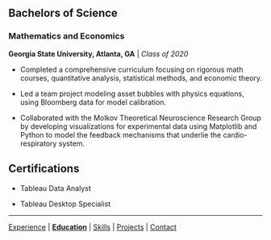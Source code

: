 ## Bachelors of Science
### Mathematics and Economics

**Georgia State University, Atlanta, GA** | _Class of 2020_

- Completed a comprehensive curriculum focusing on rigorous math courses, quantitative analysis, statistical methods, and economic theory.

- Led a team project modeling asset bubbles with physics equations, using Bloomberg data for model calibration.

- Collaborated with the Molkov Theoretical Neuroscience Research Group by developing visualizations for experimental data using Matplotlib and Python to model the feedback mechanisms that underlie the cardio-respiratory system.

## Certifications

- Tableau Data Analyst

- Tableau Desktop Specialist


---
[Experience](experience.md) | [**Education**](education.md) | [Skills](skills.md) | [Projects](projects.md) | [Contact](contact.md)
